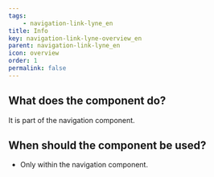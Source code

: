 ```yaml
---
tags: 
    - navigation-link-lyne_en
title: Info
key: navigation-link-lyne-overview_en
parent: navigation-link-lyne_en
icon: overview
order: 1
permalink: false
---
```


## What does the component do?
It is part of the navigation component.

## When should the component be used?
* Only within the navigation component.